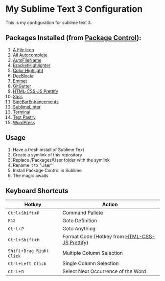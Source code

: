 # My Sublime Text 3 Configuration
This is my configuration for sublime text 3.

## Packages Installed (from [Package Control](https://packagecontrol.io/)):
1. [A File Icon](https://packagecontrol.io/packages/A%20File%20Icon)
2. [All Autocomplete](https://packagecontrol.io/packages/All%20Autocomplete)
3. [AutoFileName](https://packagecontrol.io/packages/AutoFileName)
4. [BracketHighlighter](https://packagecontrol.io/packages/BracketHighlighter)
5. [Color Highlight](https://packagecontrol.io/packages/Color%20Highlight)
6. [DocBlockr](https://packagecontrol.io/packages/DocBlockr)
7. [Emmet](https://packagecontrol.io/packages/Emmet)
8. [GitGutter](https://packagecontrol.io/packages/GitGutter)
9. [HTML-CSS-JS Prettify](https://packagecontrol.io/packages/HTML-CSS-JS%20Prettify)
10. [Sass](https://packagecontrol.io/packages/Sass)
11. [SideBarEnhancements](https://packagecontrol.io/packages/SideBarEnhancements)
12. [SublimeLinter](https://packagecontrol.io/packages/SublimeLinter)
13. [Terminal](https://packagecontrol.io/packages/Terminal)
14. [Text Pastry](https://packagecontrol.io/packages/Text%20Pastry)
15. [WordPress](https://packagecontrol.io/packages/WordPress)

## Usage
1. Have a fresh install of Sublime Text
2. Create a symlink of this repository
3. Replace /Packages/User folder with the symlink
4. Rename it to "User"
5. Install Package Control in Sublime
6. The magic awaits

## Keyboard Shortcuts
Hotkey | Action
--- | ---
`Ctrl`+`Shift`+`P` | Command Pallete
`F12` | Goto Definition
`Ctrl`+`P` | Goto Anything
`Ctrl`+`Shift`+`H` | Format Code (Hotkey from [HTML-CSS-JS Prettify](https://packagecontrol.io/packages/HTML-CSS-JS%20Prettify))
`Shift`+`Drag Right Click` | Multiple Column Selection
`Ctrl`+`Left Click` | Single Column Selection
`Ctrl`+`D` | Select Next Occurrence of the Word

